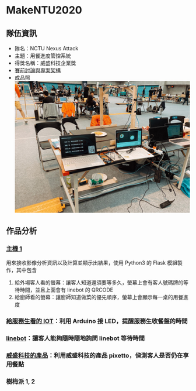 # MakeNTU2020
## 隊伍資訊
* 隊名：NCTU Nexus Attack
* 主題：用餐進度管控系統
* 得獎名稱：威盛科技企業獎
* [賽前討論與專案架構](https://hackmd.io/iQ_s2b-XS7-zYrXxzPZTXQ)
* 成品照
![img](assets/project.jpg)

## 作品分析
### [主機 1](Computer1)
用來接收影像分析資訊以及計算並顯示出結果，使用 Python3 的 Flask 模組製作，其中包含
1. 給外場客人看的螢幕：讓客人知道還須要等多久，螢幕上會有客人號碼牌的等待時間，並且上面會有 linebot 的 QRCODE
2. 給廚師看的螢幕：讓廚師知道做菜的優先順序，螢幕上會顯示每一桌的用餐進度

### [給服務生看的 IOT](LED)：利用 Arduino 接 LED，提醒服務生收餐盤的時間

### [linebot](linebot)：讓客人能夠隨時隨地詢問 linebot 等待時間

### [威盛科技的產品](VIA)：利用威盛科技的產品 pixetto，偵測客人是否仍在享用餐點

### 樹梅派 1, 2
